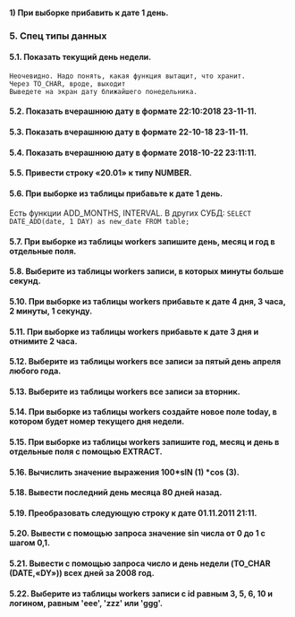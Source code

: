 #### 1) При выборке прибавить к дате 1 день.

### 5. Спец типы данных
#### 5.1. Показать текущий день недели.
    Неочевидно. Надо понять, какая функция вытащит, что хранит.
    Через TO_CHAR, вроде, выходит
	Выведете на экран дату ближайшего понедельника.
#### 5.2. Показать вчерашнюю дату в формате 22:10:2018 23-11-11.
#### 5.3. Показать вчерашнюю дату в формате 22-10-18 23-11-11.
#### 5.4. Показать вчерашнюю дату в формате 2018-10-22 23:11:11.
#### 5.5. Привести строку «20.01» к типу NUMBER.
#### 5.6. При выборке из таблицы прибавьте к дате 1 день.
Есть функции ADD_MONTHS, INTERVAL. В других СУБД:
```SELECT DATE_ADD(date, 1 DAY) as new_date FROM table;```
#### 5.7. При выборке из таблицы workers запишите день, месяц и год в отдельные поля.
#### 5.8. Выберите из таблицы workers записи, в которых минуты больше секунд.
#### 5.10. При выборке из таблицы workers прибавьте к дате 4 дня, 3 часа, 2 минуты, 1 секунду.
#### 5.11. При выборке из таблицы workers прибавьте к дате 3 дня и отнимите 2 часа.
#### 5.12. Выберите из таблицы workers все записи за пятый день апреля любого года.
#### 5.13. Выберите из таблицы workers все записи за вторник.
#### 5.14. При выборке из таблицы workers создайте новое поле today, в котором будет номер текущего дня недели.
#### 5.15. При выборке из таблицы workers запишите год, месяц и день в отдельные поля с помощью EXTRACT.
#### 5.16. Вычислить значение выражения 100*sIN (1) *cos (3).
#### 5.18. Вывести последний день месяца 80 дней назад.
#### 5.19. Преобразовать следующую строку к дате 01.11.2011 21:11.
#### 5.20. Вывести с помощью запроса значение sin числа от 0 до 1 с шагом 0,1.
#### 5.21. Вывести с помощью запроса число и день недели (TO_CHAR (DATE,«DY»)) всех дней за 2008 год.
#### 5.22. Выберите из таблицы workers записи с id равным 3, 5, 6, 10 и логином, равным 'eee', 'zzz' или 'ggg'.
